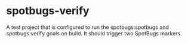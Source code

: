 # spotbugs-verify

A test project that is configured to run the spotbugs:spotbugs and spotbugs:verify goals on build.
It should trigger two SpotBugs markers.
